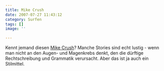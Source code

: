 ```yaml
---
title: Mike Crush
date: 2007-07-27 11:43:12
category: Surfen
tags: []
image: ''

---
```


Kennt jemand diesen [Mike Crush](http://blog.hiphop.de/Crush/)? Manche Stories sind echt lustig - wenn man nicht an den Augen- und Magenkrebs denkt, den die dürftige Rechtschreibung und Grammatik verursacht. Aber das ist ja auch ein Stilmittel.
